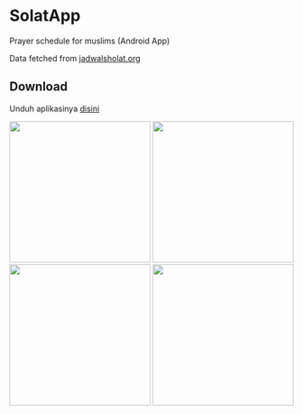# SolatApp
Prayer schedule for muslims (Android App)

Data fetched from [jadwalsholat.org](https://jadwalsholat.org)
## Download
Unduh aplikasinya [disini](https://github.com/maulana2468/SolatApp/releases/download/apk/SolatApp.apk)

<img src="https://github.com/maulana2468/solat-app-android/blob/main/assets/images/1.png" width="250">
<img src="https://github.com/maulana2468/solat-app-android/blob/main/assets/images/2.png" width="250">
<img src="https://github.com/maulana2468/solat-app-android/blob/main/assets/images/3.png" width="250">
<img src="https://github.com/maulana2468/solat-app-android/blob/main/assets/images/4.png" width="250">
